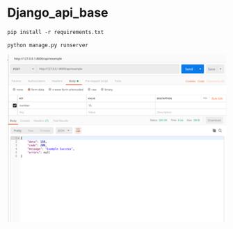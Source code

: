 # Django_api_base

```
pip install -r requirements.txt
```

```
python manage.py runserver
```

![alt text](https://github.com/hoanganhpham1006/django_api_base/blob/master/example_result.png)

